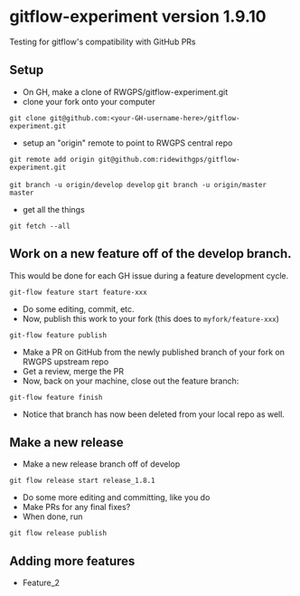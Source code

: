 # gitflow-experiment version 1.9.10
Testing for gitflow's compatibility with GitHub PRs

## Setup
* On GH, make a clone of RWGPS/gitflow-experiment.git
* clone your fork onto your computer

```git clone git@github.com:<your-GH-username-here>/gitflow-experiment.git```

* setup an "origin" remote to point to RWGPS central repo

```git remote add origin git@github.com:ridewithgps/gitflow-experiment.git```

```git branch -u origin/develop develop```
```git branch -u origin/master master```

* get all the things

```git fetch --all```

## Work on a new feature off of the develop branch.
This would be done for each GH issue during a feature development cycle.

```git-flow feature start feature-xxx```

* Do some editing, commit, etc.
* Now, publish this work to your fork (this does to ```myfork/feature-xxx```)

```git-flow feature publish```

* Make a PR on GitHub from the newly published branch of your fork on RWGPS upstream repo
* Get a review, merge the PR
* Now, back on your machine, close out the feature branch:

```git-flow feature finish```
* Notice that branch has now been deleted from your local repo as well.

## Make a new release
* Make a new release branch off of develop

```git flow release start release_1.8.1```

* Do some more editing and committing, like you do
* Make PRs for any final fixes?
* When done, run

```git flow release publish```

## Adding more features
* Feature_2
